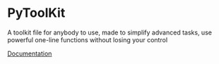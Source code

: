 # PyToolKit
A toolkit file for anybody to use, made to simplify advanced tasks, use powerful one-line functions without losing your control

[Documentation](https://sapphirekr.gitbook.io/how-to-use-pytoolkit/)
